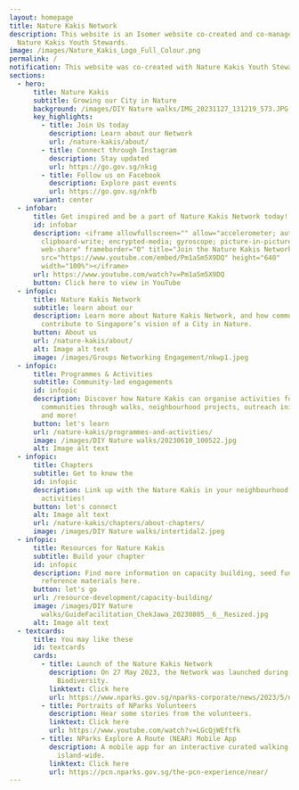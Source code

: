 ```yaml
---
layout: homepage
title: Nature Kakis Network
description: This website is an Isomer website co-created and co-managed with
  Nature Kakis Youth Stewards.
image: /images/Nature_Kakis_Logo_Full_Colour.png
permalink: /
notification: This website was co-created with Nature Kakis Youth Stewards.
sections:
  - hero:
      title: Nature Kakis
      subtitle: Growing our City in Nature
      background: /images/DIY Nature walks/IMG_20231127_131219_573.JPG
      key_highlights:
        - title: Join Us today
          description: Learn about our Network
          url: /nature-kakis/about/
        - title: Connect through Instagram
          description: Stay updated
          url: https://go.gov.sg/nkig
        - title: Follow us on Facebook
          description: Explore past events
          url: https://go.gov.sg/nkfb
      variant: center
  - infobar:
      title: Get inspired and be a part of Nature Kakis Network today!
      id: infobar
      description: <iframe allowfullscreen="" allow="accelerometer; autoplay;
        clipboard-write; encrypted-media; gyroscope; picture-in-picture;
        web-share" frameborder="0" title="Join the Nature Kakis Network Today"
        src="https://www.youtube.com/embed/Pm1aSm5X9DQ" height="640"
        width="100%"></iframe>
      url: https://www.youtube.com/watch?v=Pm1aSm5X9DQ
      button: Click here to view in YouTube
  - infopic:
      title: Nature Kakis Network
      subtitle: learn about our
      description: Learn more about Nature Kakis Network, and how communities can
        contribute to Singapore’s vision of a City in Nature.
      button: About us
      url: /nature-kakis/about/
      alt: Image alt text
      image: /images/Groups Networking Engagement/nkwp1.jpeg
  - infopic:
      title: Programmes & Activities
      subtitle: Community-led engagements
      id: infopic
      description: Discover how Nature Kakis can organise activities for their
        communities through walks, neighbourhood projects, outreach initiatives,
        and more!
      button: let's learn
      url: /nature-kakis/programmes-and-activities/
      image: /images/DIY Nature walks/20230610_100522.jpg
      alt: Image alt text
  - infopic:
      title: Chapters
      subtitle: Get to know the
      id: infopic
      description: Link up with the Nature Kakis in your neighbourhood and join their
        activities!
      button: let's connect
      alt: Image alt text
      url: /nature-kakis/chapters/about-chapters/
      image: /images/DIY Nature walks/intertidal2.jpeg
  - infopic:
      title: Resources for Nature Kakis
      subtitle: Build your chapter
      id: infopic
      description: Find more information on capacity building, seed fund, and
        reference materials here.
      button: let's go
      url: /resource-development/capacity-building/
      image: /images/DIY Nature
        walks/GuideFacilitation_ChekJawa_20230805__6__Resized.jpg
      alt: Image alt text
  - textcards:
      title: You may like these
      id: textcards
      cards:
        - title: Launch of the Nature Kakis Network
          description: On 27 May 2023, the Network was launched during the Festival of
            Biodiversity.
          linktext: Click here
          url: https://www.nparks.gov.sg/nparks-corporate/news/2023/5/new-nparks-initiatives-to-strengthen-ecological-connectivity-and-encourage-community-stewardship-to-further-city-in-nature-vision
        - title: Portraits of NParks Volunteers
          description: Hear some stories from the volunteers.
          linktext: Click here
          url: https://www.youtube.com/watch?v=LGcQjWEftfk
        - title: NParks Explore A Route (NEAR) Mobile App
          description: A mobile app for an interactive curated walking experience
            island-wide.
          linktext: Click here
          url: https://pcn.nparks.gov.sg/the-pcn-experience/near/
---
```

